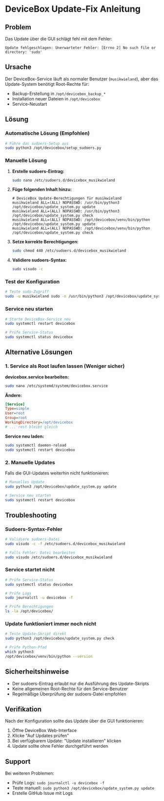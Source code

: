 # DeviceBox Update-Fix Anleitung

## Problem
Das Update über die GUI schlägt fehl mit dem Fehler:
```
Update fehlgeschlagen: Unerwarteter Fehler: [Errno 2] No such file or directory: 'sudo'
```

## Ursache
Der DeviceBox-Service läuft als normaler Benutzer (`musikwieland`), aber das Update-System benötigt Root-Rechte für:
- Backup-Erstellung in `/opt/devicebox_backup_*`
- Installation neuer Dateien in `/opt/devicebox`
- Service-Neustart

## Lösung

### Automatische Lösung (Empfohlen)

```bash
# Führe das sudoers-Setup aus
sudo python3 /opt/devicebox/setup_sudoers.py
```

### Manuelle Lösung

1. **Erstelle sudoers-Eintrag:**
   ```bash
   sudo nano /etc/sudoers.d/devicebox_musikwieland
   ```

2. **Füge folgenden Inhalt hinzu:**
   ```
   # DeviceBox Update-Berechtigungen für musikwieland
   musikwieland ALL=(ALL) NOPASSWD: /usr/bin/python3 /opt/devicebox/update_system.py update
   musikwieland ALL=(ALL) NOPASSWD: /usr/bin/python3 /opt/devicebox/update_system.py check
   musikwieland ALL=(ALL) NOPASSWD: /opt/devicebox/venv/bin/python /opt/devicebox/update_system.py update
   musikwieland ALL=(ALL) NOPASSWD: /opt/devicebox/venv/bin/python /opt/devicebox/update_system.py check
   ```

3. **Setze korrekte Berechtigungen:**
   ```bash
   sudo chmod 440 /etc/sudoers.d/devicebox_musikwieland
   ```

4. **Validiere sudoers-Syntax:**
   ```bash
   sudo visudo -c
   ```

### Test der Konfiguration

```bash
# Teste sudo-Zugriff
sudo -u musikwieland sudo -n /usr/bin/python3 /opt/devicebox/update_system.py check
```

### Service neu starten

```bash
# Starte DeviceBox-Service neu
sudo systemctl restart devicebox

# Prüfe Service-Status
sudo systemctl status devicebox
```

## Alternative Lösungen

### 1. Service als Root laufen lassen (Weniger sicher)

**devicebox.service bearbeiten:**
```bash
sudo nano /etc/systemd/system/devicebox.service
```

**Ändere:**
```ini
[Service]
Type=simple
User=root
Group=root
WorkingDirectory=/opt/devicebox
# ... rest bleibt gleich
```

**Service neu laden:**
```bash
sudo systemctl daemon-reload
sudo systemctl restart devicebox
```

### 2. Manuelle Updates

Falls die GUI-Updates weiterhin nicht funktionieren:

```bash
# Manuelles Update
sudo python3 /opt/devicebox/update_system.py update

# Service neu starten
sudo systemctl restart devicebox
```

## Troubleshooting

### Sudoers-Syntax-Fehler
```bash
# Validiere sudoers-Datei
sudo visudo -c -f /etc/sudoers.d/devicebox_musikwieland

# Falls Fehler: Datei bearbeiten
sudo visudo /etc/sudoers.d/devicebox_musikwieland
```

### Service startet nicht
```bash
# Prüfe Service-Status
sudo systemctl status devicebox

# Prüfe Logs
sudo journalctl -u devicebox -f

# Prüfe Berechtigungen
ls -la /opt/devicebox/
```

### Update funktioniert immer noch nicht
```bash
# Teste Update-Skript direkt
sudo python3 /opt/devicebox/update_system.py check

# Prüfe Python-Pfad
which python3
/opt/devicebox/venv/bin/python --version
```

## Sicherheitshinweise

- Der sudoers-Eintrag erlaubt nur die Ausführung des Update-Skripts
- Keine allgemeinen Root-Rechte für den Service-Benutzer
- Regelmäßige Überprüfung der sudoers-Datei empfohlen

## Verifikation

Nach der Konfiguration sollte das Update über die GUI funktionieren:

1. Öffne DeviceBox Web-Interface
2. Klicke "Auf Updates prüfen"
3. Bei verfügbarem Update: "Update installieren" klicken
4. Update sollte ohne Fehler durchgeführt werden

## Support

Bei weiteren Problemen:
- Prüfe Logs: `sudo journalctl -u devicebox -f`
- Teste manuell: `sudo python3 /opt/devicebox/update_system.py update`
- Erstelle GitHub Issue mit Logs
